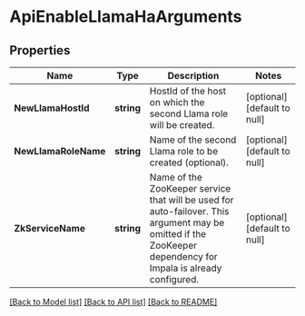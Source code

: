 # ApiEnableLlamaHaArguments

## Properties
Name | Type | Description | Notes
------------ | ------------- | ------------- | -------------
**NewLlamaHostId** | **string** | HostId of the host on which the second Llama role will be created. | [optional] [default to null]
**NewLlamaRoleName** | **string** | Name of the second Llama role to be created (optional). | [optional] [default to null]
**ZkServiceName** | **string** | Name of the ZooKeeper service that will be used for auto-failover. This argument may be omitted if the ZooKeeper dependency for Impala is already configured. | [optional] [default to null]

[[Back to Model list]](../README.md#documentation-for-models) [[Back to API list]](../README.md#documentation-for-api-endpoints) [[Back to README]](../README.md)


